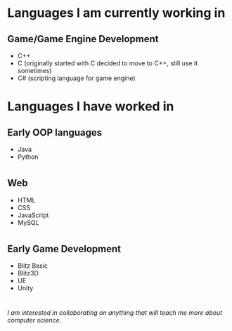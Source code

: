 # Languages I am currently working in
## Game/Game Engine Development
+ C++
+ C (originally started with C decided to move to C++, still use it sometimes)
+ C# (scripting language for game engine)
#
# Languages I have worked in
## Early OOP languages
+ Java
+ Python
#
## Web
+ HTML
+ CSS
+ JavaScript
+ MySQL
#
## Early Game Development 
+ Blitz Basic
+ Blitz3D
+ UE
+ Unity

#

*I am interested in collaborating on anything that will teach me more about computer science.* 
